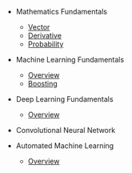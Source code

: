 - Mathematics Fundamentals

  - [Vector](content/docs/chapter-1/vector.md)
  - [Derivative](content/docs/chapter-1/derivative.md)
  - [Probability](content/docs/chapter-1/probability.md)

- Machine Learning Fundamentals
  - [Overview](content/docs/chapter-2/basic.md)
  - [Boosting](content/docs/chapter-2/boosting.md)

- Deep Learning Fundamentals

  - [Overview](content/docs/chapter-3/basic.md)

- Convolutional Neural Network

- Automated Machine Learning

  - [Overview](content/docs/chapter-5/basic.md)